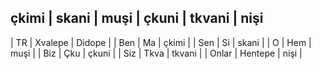 çkimi | skani | muşi | çkuni | tkvani | nişi
-

| TR | Xvalepe | Didope |
| Ben | Ma | çkimi |
| Sen | Si | skani |
| O | Hem | muşi |
| Biz | Çku | çkuni |
| Siz | Tkva | tkvani |
| Onlar | Hentepe | nişi |
